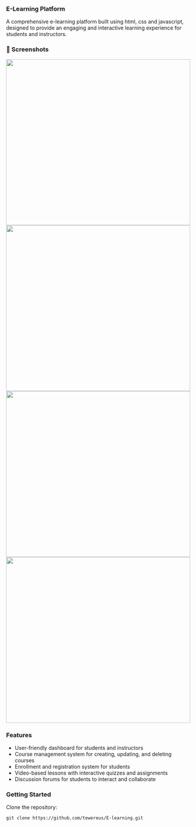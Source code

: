 ### E-Learning Platform

A comprehensive e-learning platform built using html, css and javascript, designed to provide an engaging and interactive learning experience for students and instructors.

### 📸 Screenshots
<img src="https://github.com/user-attachments/assets/6d6b8526-e0c9-461b-9e5b-e37476f5db04" width="500" height="450" />
<img src="https://github.com/user-attachments/assets/c35c1297-286d-42b1-99f5-23eea702ed04" width="500" height="450" />
<img src="https://github.com/user-attachments/assets/2e4efc2f-1435-4ecf-9858-16a0945e0471" width="500" height="450" />
<img src="https://github.com/user-attachments/assets/ec7a6ab0-f977-4671-bb0c-7d9def0e21f7" width="500" height="450" />

### Features

- User-friendly dashboard for students and instructors
- Course management system for creating, updating, and deleting courses
- Enrollment and registration system for students
- Video-based lessons with interactive quizzes and assignments
- Discussion forums for students to interact and collaborate

### Getting Started

Clone the repository:
   ```
   git clone https://github.com/tewereus/E-learning.git
   ```
